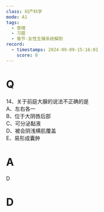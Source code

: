 ```yaml
---
class: 妇产科学
mode: A1
tags:
  - 景晴
  - 习题
  - 章节-女性生殖系统解剖
record:
  - timestamps: 2024-09-09-15:16:01
    score: 0
---
```


# Q
14、关于前庭大腺的说法不正确的是  
A、左右各一  
B、位于大阴唇后部  
C、可分泌黏液  
D、被会阴浅横肌覆盖  
E、易形成囊肿  
# A
D
# D

